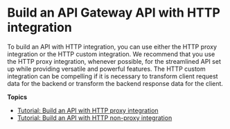 # Build an API Gateway API with HTTP integration<a name="getting-started-http-integrations"></a>

 To build an API with HTTP integration, you can use either the HTTP proxy integration or the HTTP custom integration\. We recommend that you use the HTTP proxy integration, whenever possible, for the streamlined API set up while providing versatile and powerful features\. The HTTP custom integration can be compelling if it is necessary to transform client request data for the backend or transform the backend response data for the client\. 

**Topics**
+ [Tutorial: Build an API with HTTP proxy integration](api-gateway-create-api-as-simple-proxy-for-http.md)
+ [Tutorial: Build an API with HTTP non\-proxy integration](api-gateway-create-api-step-by-step.md)